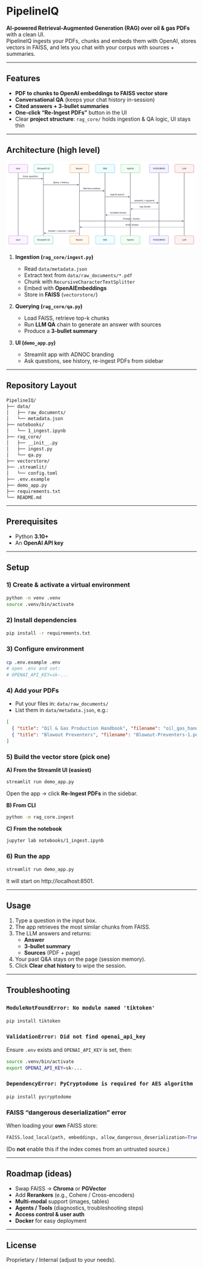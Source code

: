# PipelineIQ

**AI-powered Retrieval-Augmented Generation (RAG) over oil & gas PDFs** with a clean UI.  
PipelineIQ ingests your PDFs, chunks and embeds them with OpenAI, stores vectors in FAISS, and lets you chat with your corpus with sources + summaries.

---

## Features

- **PDF to chunks to OpenAI embeddings to FAISS vector store**
- **Conversational QA** (keeps your chat history in-session)
- **Cited answers + 3-bullet summaries**
- **One-click “Re-Ingest PDFs”** button in the UI
- Clear **project structure**: `rag_core/` holds ingestion & QA logic, UI stays thin

---

## Architecture (high level)

![System overview](imgs/system-overview.png)


1. **Ingestion (`rag_core/ingest.py`)**
   - Read `data/metadata.json`
   - Extract text from `data/raw_documents/*.pdf`
   - Chunk with `RecursiveCharacterTextSplitter`
   - Embed with **OpenAIEmbeddings**
   - Store in **FAISS** (`vectorstore/`)

2. **Querying (`rag_core/qa.py`)**
   - Load FAISS, retrieve top-k chunks
   - Run **LLM QA** chain to generate an answer with sources
   - Produce a **3-bullet summary**

3. **UI (`demo_app.py`)**
   - Streamlit app with ADNOC branding
   - Ask questions, see history, re-ingest PDFs from sidebar

---

## Repository Layout

```
PipelineIQ/
├── data/
│   ├── raw_documents/          
│   └── metadata.json   
├── notebooks/
│   └── 1_ingest.ipynb          
├── rag_core/
│   ├── __init__.py
│   ├── ingest.py             
│   └── qa.py                    
├── vectorstore/
├── .streamlit/
│   └── config.toml             
├── .env.example                
├── demo_app.py                 
├── requirements.txt
└── README.md
```

---

## Prerequisites

- Python **3.10+**
- An **OpenAI API key**

---

## Setup

### 1) Create & activate a virtual environment

```bash
python -m venv .venv
source .venv/bin/activate          
```

### 2) Install dependencies

```bash
pip install -r requirements.txt
```

### 3) Configure environment

```bash
cp .env.example .env
# open .env and set:
# OPENAI_API_KEY=sk-...
```

### 4) Add your PDFs

- Put your files in: `data/raw_documents/`
- List them in `data/metadata.json`, e.g.:

```json
[
  { "title": "Oil & Gas Production Handbook", "filename": "oil_gas_handbook.pdf" },
  { "title": "Blowout Preventers", "filename": "Blowout-Preventers-1.pdf" }
]
```

### 5) Build the vector store (pick one)

**A) From the Streamlit UI (easiest)**

```bash
streamlit run demo_app.py
```

Open the app → click **Re-Ingest PDFs** in the sidebar.

**B) From CLI**

```bash
python -m rag_core.ingest
```

**C) From the notebook**

```bash
jupyter lab notebooks/1_ingest.ipynb
```

### 6) Run the app

```bash
streamlit run demo_app.py
```

It will start on http://localhost:8501.

---

## Usage

1. Type a question in the input box.
2. The app retrieves the most similar chunks from FAISS.
3. The LLM answers and returns:
   - **Answer**
   - **3-bullet summary**
   - **Sources** (PDF + page)
4. Your past Q&A stays on the page (session memory).
5. Click **Clear chat history** to wipe the session.

---

## Troubleshooting

### `ModuleNotFoundError: No module named 'tiktoken'`

```bash
pip install tiktoken
```

### `ValidationError: Did not find openai_api_key`

Ensure `.env` exists and `OPENAI_API_KEY` is set, then:

```bash
source .venv/bin/activate
export OPENAI_API_KEY=sk-...   
```

### `DependencyError: PyCryptodome is required for AES algorithm`

```bash
pip install pycryptodome
```

### FAISS “dangerous deserialization” error

When loading your **own** FAISS store:

```python
FAISS.load_local(path, embeddings, allow_dangerous_deserialization=True)
```

(Do **not** enable this if the index comes from an untrusted source.)

---

## Roadmap (ideas)

- Swap FAISS → **Chroma** or **PGVector**
- Add **Rerankers** (e.g., Cohere / Cross-encoders)
- **Multi-modal** support (images, tables)
- **Agents / Tools** (diagnostics, troubleshooting steps)
- **Access control & user auth**
- **Docker** for easy deployment

---

## License

Proprietary / Internal (adjust to your needs).
